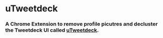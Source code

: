 # uTweetdeck

### A Chrome Extension to remove profile picutres and decluster the Tweetdeck UI called [uTweetdeck](https://chrome.google.com/webstore/detail/utweetdeck/mamdemofgfmcdefkmolnnenmhmecpgbo).
